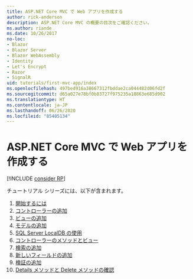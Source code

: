 ```yaml
---
title: ASP.NET Core MVC で Web アプリを作成する
author: rick-anderson
description: ASP.NET Core MVC の概要の目次をご確認ください。
ms.author: riande
ms.date: 10/26/2017
no-loc:
- Blazor
- Blazor Server
- Blazor WebAssembly
- Identity
- Let's Encrypt
- Razor
- SignalR
uid: tutorials/first-mvc-app/index
ms.openlocfilehash: 497bed916a38667312fbddae2ca044482d06fd2f
ms.sourcegitcommit: d65a027e78bf0b83727f975235a18863e685d902
ms.translationtype: HT
ms.contentlocale: ja-JP
ms.lasthandoff: 06/26/2020
ms.locfileid: "85405134"
---
```

# <a name="create-a-web-app-with-aspnet-core-mvc"></a>ASP.NET Core MVC で Web アプリを作成する

[!INCLUDE [consider RP](~/includes/razor.md)]

チュートリアル シリーズには、以下が含まれます。

1. [開始するには](start-mvc.md)
1. [コントローラーの追加](adding-controller.md)
1. [ビューの追加](adding-view.md)
1. [モデルの追加](adding-model.md)
1. [SQL Server LocalDB の使用](working-with-sql.md)
1. [コントローラーのメソッドとビュー](controller-methods-views.md)
1. [検索の追加](search.md)
1. [新しいフィールドの追加](new-field.md)
1. [検証の追加](validation.md)
1. [Details メソッドと Delete メソッドの確認](details.md)
